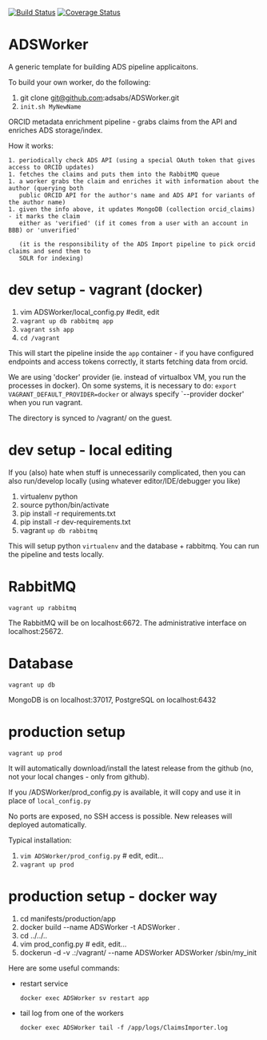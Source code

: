 [![Build Status](https://travis-ci.org/adsabs/ADSWorker.svg)](https://travis-ci.org/adsabs/ADSWorker)
[![Coverage Status](https://coveralls.io/repos/adsabs/ADSWorker/badge.svg)](https://coveralls.io/r/adsabs/ADSWorker)

# ADSWorker

A generic template for building ADS pipeline applicaitons.

To build your own worker, do the following:

1. git clone git@github.com:adsabs/ADSWorker.git
2. `init.sh MyNewName`

ORCID metadata enrichment pipeline - grabs claims from the API and enriches ADS storage/index.

How it works:

    1. periodically check ADS API (using a special OAuth token that gives access to ORCID updates)
    1. fetches the claims and puts them into the RabbitMQ queue
    1. a worker grabs the claim and enriches it with information about the author (querying both
       public ORCID API for the author's name and ADS API for variants of the author name)
    1. given the info above, it updates MongoDB (collection orcid_claims) - it marks the claim
       either as 'verified' (if it comes from a user with an account in BBB) or 'unverified'
       
       (it is the responsibility of the ADS Import pipeline to pick orcid claims and send them to
       SOLR for indexing)
       
       

dev setup - vagrant (docker)
============================

1. vim ADSWorker/local_config.py #edit, edit
1. `vagrant up db rabbitmq app`
1. `vagrant ssh app`
1. `cd /vagrant`

This will start the pipeline inside the `app` container - if you have configured endpoints and
access tokens correctly, it starts fetching data from orcid.

We are using 'docker' provider (ie. instead of virtualbox VM, you run the processes in docker).
On some systems, it is necessary to do: `export VAGRANT_DEFAULT_PROVIDER=docker` or always 
specify `--provider docker' when you run vagrant.
 
The  directory is synced to /vagrant/ on the guest.


dev setup - local editing
=========================

If you (also) hate when stuff is unnecessarily complicated, then you can also run/develop locally
(using whatever editor/IDE/debugger you like)

1. virtualenv python
1. source python/bin/activate
1. pip install -r requirements.txt
1. pip install -r dev-requirements.txt
1. vagrant `up db rabbitmq`

This will setup python `virtualenv` and the database + rabbitmq. You can run the pipeline and 
tests locally. 


RabbitMQ
========

`vagrant up rabbitmq`

The RabbitMQ will be on localhost:6672. The administrative interface on localhost:25672.


Database
========

`vagrant up db`

MongoDB is on localhost:37017, PostgreSQL on localhost:6432



production setup
================

`vagrant up prod`

It will automatically download/install the latest release from the github (no, not
your local changes - only from github).

If you /ADSWorker/prod_config.py is available, it will copy and use it in place of
`local_config.py`

No ports are exposed, no SSH access is possible. New releases will deployed automatically.

Typical installation:

1. `vim ADSWorker/prod_config.py` # edit, edit...
1. `vagrant up prod`


production setup - docker way
=============================

1. cd manifests/production/app
2. docker build --name ADSWorker -t ADSWorker .
3. cd ../../.. 
4. vim prod_config.py # edit, edit...
4. dockerun -d -v .:/vagrant/ --name ADSWorker ADSWorker /sbin/my_init


Here are some useful commands:

- restart service

	`docker exec ADSWorker sv restart app`

- tail log from one of the workers

	`docker exec ADSWorker tail -f /app/logs/ClaimsImporter.log`
